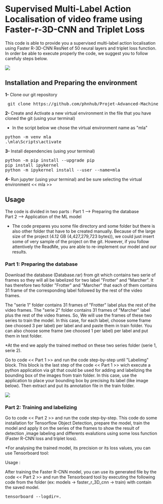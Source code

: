 # Supervised Multi-Label Action Localisation of video frame using Faster-r-3D-CNN and Triplet Loss

This code is able to provide you a supervised multi-label action localisation using Faster R-3D-CNN ResNet of 50 neural layers and triplet loss function.
In order be able to execute properly the code, we suggest you to follow carefuly steps below.

<img src="https://i.imgur.com/zriD6GZ.png">


## Installation and Preparing the environment

<b>1- </b> Clone our git repository
<pre>
 git clone https://github.com/phnhub/Projet-Advanced-Machine-Learning-Sorbonne-University-.git
</pre>

<b>2- </b> Create and Activate a new virtual environment in the file that you have cloned the git (using your terminal)
* In the script below we chose the virtual environment name as "mla" 
<pre>
python -m venv mla
.\mla\Scripts\activate
</pre> 

<b>3- </b> Install dependencies (using your terminal)
<pre>
python -m pip install --upgrade pip
pip install ipykernel
python -m ipykernel install --user --name=mla
</pre> 

<b>4- </b> Run jupyter (using your terminal) and be sure selecting the virtual environment << mla >>

## Usage

The code is divided in two parts :
Part 1 --> Preparing the database <br />
Part 2 --> Application of the ML model <br />

* The code prepares you some file directory and some folder but there is also other folder that have to be created manually. Because of the large size of the project (4.12 GB (4,427,279,723 bytes)), we could just insert some of very sample of the project on the git. However, if you follow attentively the ReadMe, you are able to re-implement our model and our results.

### Part 1: Preparing the database

Download the database (Database.rar) from git which contains two serie of frames so they will all be labelized for two label "Frotter" and "Marcher".
It has therefore two folder "Frotter" and "Marcher" that each of them contains 31 frame of the corresponding label followed by the rest of the video frames.

The "serie 1" folder contains 31 frames of "Frotter" label plus the rest of the video frames.
The "serie 2" folder contains 31 frames of "Marcher" label plus the rest of the video frames. 
So, We will use the frames of these two series to train the model. In this case, for each label, choose some frame (we choosed 3 per label) per label and and paste them in train folder. You can also choose some frame (we choosed 1 per label) per label and put them in test folder. 

*At the end we apply the trained method on these two series folder (serie 1, serie 2).

Go to code << Part 1 >> and run the code step-by-step until "Labelimg" block. This block is the last step of the code << Part 1 >> wich execute a python application via git that could be used for adding and labelizing the bounding box of the images from train folder. 
In this case, use the application to place your bounding box by precising its label (like image below). Then extract and put its annotation file in the train folder. 

<img src="https://i.imgur.com/UU8xP6Z.png">

### Part 2: Training and labelizing

Go to code << Part 2 >> and run the code step-by-step.
This code do some installation for Tensorflow Object Detection, prepare the model, train the model and apply it on the series of the frames to show the result of detection ,image labeling and differents evalutions using some loss function (Faster R-CNN loss and triplet loss).

*For analysing the trained model, its precision or its loss values, you can use Tensorboard tool:
 
 Usage :
 
 After training the Faster R-CNN model, you can use its generated file by the code << Part 2 >> and run the Tensorboard tool by executing the following code from the folder (ex: models -> faster_r_3D_cnn -> train) with contain the saved model.
  <pre>tensorboard --logdir=. </pre> 

